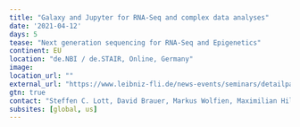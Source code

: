 ```yaml
---
title: "Galaxy and Jupyter for RNA-Seq and complex data analyses"
date: '2021-04-12'
days: 5
tease: "Next generation sequencing for RNA-Seq and Epigenetics"
continent: EU
location: "de.NBI / de.STAIR, Online, Germany"
image: 
location_url: ""
external_url: "https://www.leibniz-fli.de/news-events/seminars/detailpage/denbi-destair-training-course"
gtn: true
contact: "Steffen C. Lott, David Brauer, Markus Wolfien, Maximilian Hillemanns, Konstantin Riege"
subsites: [global, us]
---
```

